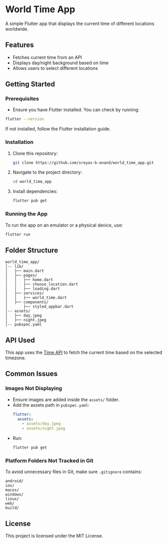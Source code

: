 # World Time App

A simple Flutter app that displays the current time of different locations worldwide.

## Features

- Fetches current time from an API
- Displays day/night background based on time
- Allows users to select different locations

## Getting Started

### Prerequisites

- Ensure you have Flutter installed. You can check by running:
```sh
flutter --version
```
If not installed, follow the Flutter installation guide.

### Installation

1. Clone this repository:
   ```sh
   git clone https://github.com/sreyas-b-anand/world_time_app.git
   ```
2. Navigate to the project directory:
   ```sh
   cd world_time_app
   ```
3. Install dependencies:
   ```sh
   flutter pub get
   ```

### Running the App

To run the app on an emulator or a physical device, use:
```sh
flutter run
```

## Folder Structure

```
world_time_app/
│-- lib/
│   ├── main.dart
│   ├── pages/
│   │   ├── home.dart
│   │   ├── choose_location.dart
|   |   ├── loading.dart
│   ├── services/
│   │   ├── world_time.dart
│   ├── components/
│       ├── styled_appbar.dart
│-- assets/
│   ├── day.jpeg
│   ├── night.jpeg
│-- pubspec.yaml
```

## API Used

This app uses the [Time API](https://timeapi.io/) to fetch the current time based on the selected timezone.

## Common Issues

### Images Not Displaying
- Ensure images are added inside the `assets/` folder.
- Add the assets path in `pubspec.yaml`:
  ```yaml
  flutter:
    assets:
      - assets/day.jpeg
      - assets/night.jpeg
  ```
- Run:
  ```sh
  flutter pub get
  ```

### Platform Folders Not Tracked in Git

To avoid unnecessary files in Git, make sure `.gitignore` contains:
```
android/
ios/
macos/
windows/
linux/
web/
build/
```

## License

This project is licensed under the MIT License.